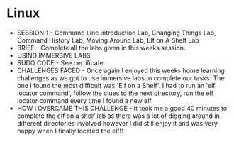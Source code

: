 # Linux
- SESSION 1 - Command Line Introduction Lab, Changing Things Lab, Command History Lab, Moving Around Lab, Elf on A Shelf Lab
- BRIEF - Complete all the labs given in this weeks session. 
- USING IMMERSIVE LABS
- SUDO CODE - See certificate
- CHALLENGES FACED - Once again I enjoyed this weeks home learning challenges as we got to use immersive labs to complete our tasks. The one I found the most difficult was 'Elf on a Shelf'. I had to run an 'elf locator command', follow the clues to the next directory, run the elf locator command every time I found a new elf.
- HOW I OVERCAME THIS CHALLENGE - It took me a good 40 minutes to complete the elf on a shelf lab as there was a lot of digging around in different directories involved however I did still enjoy it and was very happy when I finally located the elf!!
